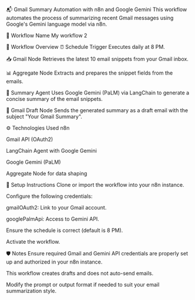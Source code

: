 📬 Gmail Summary Automation with n8n and Google Gemini
This workflow automates the process of summarizing recent Gmail messages using Google's Gemini language model via n8n.

🔁 Workflow Name
My workflow 2

🧩 Workflow Overview
⏰ Schedule Trigger
Executes daily at 8 PM.

📥 Gmail Node
Retrieves the latest 10 email snippets from your Gmail inbox.

📊 Aggregate Node
Extracts and prepares the snippet fields from the emails.

🧠 Summary Agent
Uses Google Gemini (PaLM) via LangChain to generate a concise summary of the email snippets.

📝 Gmail Draft Node
Sends the generated summary as a draft email with the subject "Your Gmail Summary".

⚙️ Technologies Used
n8n

Gmail API (OAuth2)

LangChain Agent with Google Gemini

Google Gemini (PaLM)

Aggregate Node for data shaping

🧪 Setup Instructions
Clone or import the workflow into your n8n instance.

Configure the following credentials:

gmailOAuth2: Link to your Gmail account.

googlePalmApi: Access to Gemini API.

Ensure the schedule is correct (default is 8 PM).

Activate the workflow.

🛡️ Notes
Ensure required Gmail and Gemini API credentials are properly set up and authorized in your n8n instance.

This workflow creates drafts and does not auto-send emails.

Modify the prompt or output format if needed to suit your email summarization style.
